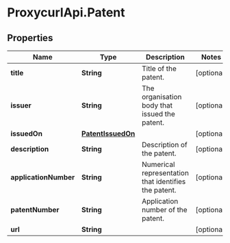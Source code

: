 # ProxycurlApi.Patent

## Properties

Name | Type | Description | Notes
------------ | ------------- | ------------- | -------------
**title** | **String** | Title of the patent. | [optional] 
**issuer** | **String** | The organisation body that issued the patent. | [optional] 
**issuedOn** | [**PatentIssuedOn**](PatentIssuedOn.md) |  | [optional] 
**description** | **String** | Description of the patent. | [optional] 
**applicationNumber** | **String** | Numerical representation that identifies the patent. | [optional] 
**patentNumber** | **String** | Application number of the patent. | [optional] 
**url** | **String** |  | [optional] 


